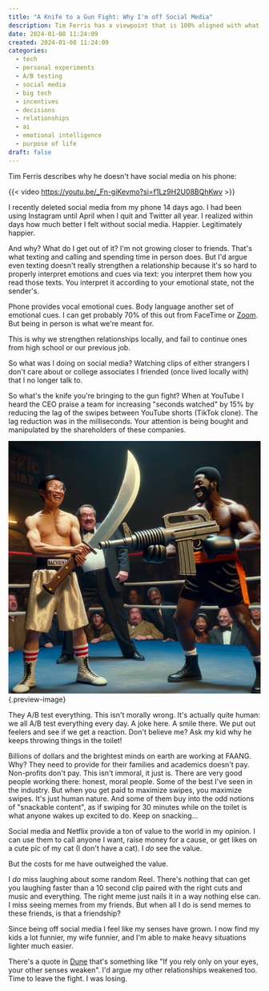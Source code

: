 ```yaml
---
title: "A Knife to a Gun Fight: Why I'm off Social Media"
description: Tim Ferris has a viewpoint that is 100% aligned with what I experienced working in tech.
date: 2024-01-08 11:24:09
created: 2024-01-08 11:24:09
categories:
  - tech
  - personal experiments
  - A/B testing
  - social media
  - big tech
  - incentives
  - decisions
  - relationships
  - ai
  - emotional intelligence
  - purpose of life
draft: false
---
```


Tim Ferris describes why he doesn't have social media on his phone:

{{< video https://youtu.be/_Fn-giKevmo?si=f1Lz9H2U08BQhKwv >}} 

I recently deleted social media from my phone 14 days ago. I had been using Instagram until April when I quit and Twitter all year. I realized within days how much better I felt without social media. Happier. Legitimately happier. 

And why? What do I get out of it? I'm not growing closer to friends. That's what texting and calling and spending time in person does. But I'd argue even texting doesn't really strengthen a relationship because it's so hard to properly interpret emotions and cues via text: you interpret them how you read those texts. You interpret it according to your emotional state, not the sender's. 

Phone provides vocal emotional cues. Body language another set of emotional cues. I can get probably 70% of this out from FaceTime or [Zoom](../gratitude/zoom.md). But being in person is what we're meant for. 

This is why we strengthen relationships locally, and fail to continue ones from high school or our previous job. 

So what was I doing on social media? Watching clips of either strangers I don't care about or college associates I friended (once lived locally with) that I no longer talk to. 

So what's the knife you're bringing to the gun fight? When at YouTube I heard the CEO praise a team for increasing "seconds watched" by 15% by reducing the lag of the swipes between YouTube shorts (TikTok clone). The lag reduction was in the milliseconds. Your attention is being bought and manipulated by the shareholders of these companies. 

![Yes, they're targeting specifically you. You don't stand a chance. And you have a pocket knife, and you're 50 feet away. Who's gonna win?](../img/dalle-knife-gun-fight.jpeg){.preview-image}

They A/B test everything. This isn't morally wrong. It's actually quite human: we all A/B test everything every day. A joke here. A smile there. We put out feelers and see if we get a reaction. Don't believe me? Ask my kid why he keeps throwing things in the toilet! 

Billions of dollars and the brightest minds on earth are working at FAANG. Why? They need to provide for their families and academics doesn't pay. Non-profits don't pay. This isn't immoral, it just is. There are very good people working there: honest, moral people. Some of the best I've seen in the industry. But when you get paid to maximize swipes, you maximize swipes. It's just human nature. And some of them buy into the odd notions of "snackable content", as if swiping for 30 minutes while on the toilet is what anyone wakes up excited to do. Keep on snacking...

Social media and Netflix provide a ton of value to the world in my opinion. I can use them to call anyone I want, raise money for a cause, or get likes on a cute pic of my cat (I don't have a cat). I *do* see the value. 

But the costs for me have outweighed the value. 

I *do* miss laughing about some random Reel. There's nothing that can get you laughing faster than a 10 second clip paired with the right cuts and music and everything. The right meme just nails it in a way nothing else can. I miss seeing memes from my friends. But when all I do is send memes to these friends, is that a friendship?

Since being off social media I feel like my senses have grown. I now find my kids a lot funnier, my wife funnier, and I'm able to make heavy situations lighter much easier. 

There's a quote in [Dune](../book-review/dune.md) that's something like "If you rely only on your eyes, your other senses weaken". I'd argue my other relationships weakened too. Time to leave the fight. I was losing. 